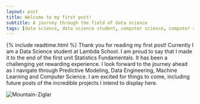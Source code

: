 ```yaml
---
layout: post
title: Welcome to my first post!
subtitle: A journey through the field of data science
tags: [data science, data science student, computer science, computer science student, tech, data]
---
```

{% include readtime.html %}
Thank you for reading my first post! Currently I am a Data Science student at Lambda School. I am proud to say 
that I made it to the end of the first unit Statistics Fundamentals. It has been a challenging yet rewarding 
experience. I look forward to the journey ahead as I navigate through Predictive Modeling, Data Engineering, 
Machine Learning and Computer Science. I am excited for things to come, including future posts of the incredible projects I intend to display here. 

![Mountain-Ziglar](https://i.pinimg.com/236x/63/30/1d/63301d2d1c99d365f4f26c0f1853e4fb--backpacking-list-hiking-quotes.jpg)
